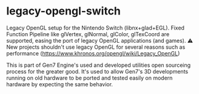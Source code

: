 # legacy-opengl-switch

Legacy OpenGL setup for the Nintendo Switch (libnx+glad+EGL).
Fixed Function Pipeline like glVertex, glNormal, glColor, glTexCoord are supported, easing the port of legacy OpenGL applications (and games).
⚠️ New projects shouldn't use legacy OpenGL for several reasons such as performance (https://www.khronos.org/opengl/wiki/Legacy_OpenGL)

This is part of Gen7 Engine's used and developed utilities open sourceing process for the greater good.
It's used to allow Gen7's 3D developments running on old hardware to be ported and tested easily on modern hardware by expecting the same behavior.
